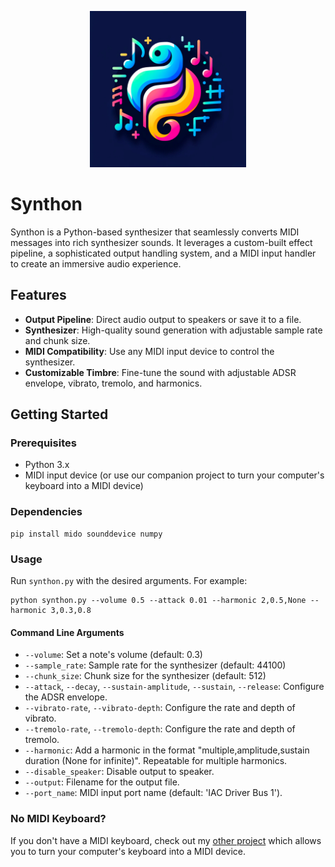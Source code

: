 <p align="center">
    <img src="logo.png" alt="drawing" width="250" />
</p>

# Synthon

Synthon is a Python-based synthesizer that seamlessly converts MIDI messages into rich synthesizer sounds. It leverages a custom-built effect pipeline, a sophisticated output handling system, and a MIDI input handler to create an immersive audio experience.

## Features

- **Output Pipeline**: Direct audio output to speakers or save it to a file.
- **Synthesizer**: High-quality sound generation with adjustable sample rate and chunk size.
- **MIDI Compatibility**: Use any MIDI input device to control the synthesizer.
- **Customizable Timbre**: Fine-tune the sound with adjustable ADSR envelope, vibrato, tremolo, and harmonics.

## Getting Started

### Prerequisites

- Python 3.x
- MIDI input device (or use our companion project to turn your computer's keyboard into a MIDI device)

### Dependencies

```
pip install mido sounddevice numpy
```


### Usage

Run `synthon.py` with the desired arguments. For example:

```
python synthon.py --volume 0.5 --attack 0.01 --harmonic 2,0.5,None --harmonic 3,0.3,0.8
```

#### Command Line Arguments

- `--volume`: Set a note's volume (default: 0.3)
- `--sample_rate`: Sample rate for the synthesizer (default: 44100)
- `--chunk_size`: Chunk size for the synthesizer (default: 512)
- `--attack`, `--decay`, `--sustain-amplitude`, `--sustain`, `--release`: Configure the ADSR envelope.
- `--vibrato-rate`, `--vibrato-depth`: Configure the rate and depth of vibrato.
- `--tremolo-rate`, `--tremolo-depth`: Configure the rate and depth of tremolo.
- `--harmonic`: Add a harmonic in the format "multiple,amplitude,sustain duration (None for infinite)". Repeatable for multiple harmonics.
- `--disable_speaker`: Disable output to speaker.
- `--output`: Filename for the output file.
- `--port_name`: MIDI input port name (default: 'IAC Driver Bus 1').


### No MIDI Keyboard?

If you don't have a MIDI keyboard, check out my [other project](https://github.com/jofoks/Virtual-MIDI-Keyboard) which allows you to turn your computer's keyboard into a MIDI device.
